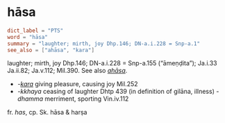 # hāsa

``` toml
dict_label = "PTS"
word = "hāsa"
summary = "laughter; mirth, joy Dhp.146; DN-a.i.228 = Snp-a.1"
see_also = ["ahāsa", "kara"]
```

laughter; mirth, joy Dhp.146; DN\-a.i.228 = Snp\-a.155 (“āmeṇḍita”); Ja.i.33 Ja.ii.82; Ja.v.112; Mil.390. See also *[ahāsa](ahāsa.md)*.

* *\-[kara](kara.md)* giving pleasure, causing joy Mil.252
* *\-kkhaya* ceasing of laughter Dhtp 439 (in definition of gilāna, illness) *\-dhamma* merriment, sporting Vin.iv.112

fr. *has*, cp. Sk. hāsa & harṣa

